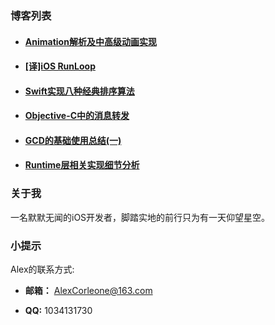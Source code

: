 


### 博客列表

- ####  [Animation解析及中高级动画实现](/docs/Blogs/AlexBlogAnimation20190623.md)

- #### [[译]iOS RunLoop](https://juejin.im/post/59cc46e65188256fbd43a216)

- #### [Swift实现八种经典排序算法](https://juejin.im/post/5aca4449518825555d478a00)

- #### [Objective-C中的消息转发](https://www.jianshu.com/p/662e5cd6570f) 

- #### [GCD的基础使用总结(一)](https://www.jianshu.com/p/3473c32790a2) 

- #### [Runtime层相关实现细节分析](/docs/Blogs/AlexBlogRuntime20190623.md) 
    
### 关于我

一名默默无闻的iOS开发者，脚踏实地的前行只为有一天仰望星空。


### 小提示

Alex的联系方式:

- **邮箱：** AlexCorleone@163.com

- **QQ:** 1034131730
